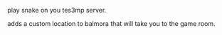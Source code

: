 play snake on you tes3mp server.

adds a custom location to balmora that will take you to the game room.

